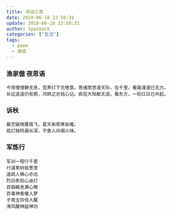 ```yaml
---
title: 诗词三首
date: 2010-06-18 23:50:31
update: 2010-06-18 23:50:31
author: Spaceack
categories: ["生活"]
tags: 
  - poem
  - 情感
---
```


### 渔家傲 夜思语
```
今宵慢慢静无息，苦茶灯下无倦意。思绪悠悠漫天际，在千里，看路漫漫已无力。
长征遥遥仍有期，鸿鹄之志铭心记。疯狂大陆都无语，看东方，一轮红日已升起。
```
### 诉秋
```
晨空破晓雁南飞，星天紫夜寒虫催。
孤灯独鸣漏长深，不食人间烟火味。
```
### 军炼行
```
军训一程行千里
行道草树皆葱茏
道疏人稀心亦远
烈日弥阳心迷灯
百锻瞬息满心倦
百毒神香催人梦
子夜玉铃惊人醒
清风醒神益神功
```
